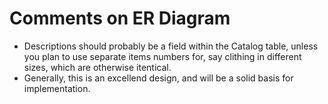 # Comments on ER Diagram
- Descriptions should probably be a field within the Catalog table, unless you plan to use separate items numbers for, say clithing in different sizes, which are otherwise itentical.
- Generally, this is an excellend design, and will be a solid basis for implementation.
